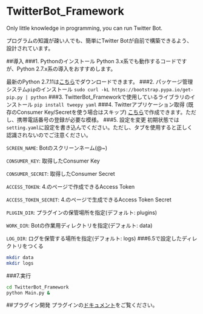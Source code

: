 # TwitterBot_Framework
Only little knowledge in programming, you can run Twitter Bot.

プログラムの知識が疎い人でも、簡単にTwitter Botが自前で構築できるよう、設計されています。

##導入
###1. Pythonのインストール
Python 3.x系でも動作するコードですが、Python 2.7.x系の導入をおすすめします。

最新のPython 2.7.11は[こちら](https://www.python.org/downloads/release/python-2711/)でダウンロードできます。
###2. パッケージ管理システム`pip`のインストール
`sudo curl -kL https://bootstrap.pypa.io/get-pip.py | python`
###3. TwitterBot_Frameworkで使用しているライブラリのインストール
`pip install tweepy yaml`
###4. Twitterアプリケーション取得 (既存のConsumer Key/Secretを使う場合はスキップ)
[こちら](https://apps.twitter.com/app/new)で作成できます。ただし、携帯電話番号の登録が必要な模様。
###5. 設定を変更
初期状態では`setting.yaml`に設定を書き込んでください。ただし、タブを使用すると正しく認識されないのでご注意ください。

`SCREEN_NAME`: Botのスクリーンネーム(@~)

`CONSUMER_KEY`: 取得したConsumer Key

`CONSUMER_SECRET`: 取得したConsumer Secret

`ACCESS_TOKEN`: 4.のページで作成できるAccess Token

`ACCESS_TOKEN_SECRET`: 4.のページで生成できるAccess Token Secret

`PLUGIN_DIR`: プラグインの保管場所を指定(デフォルト: plugins)

`WORK_DIR`: Botの作業用ディレクトリを指定(デフォルト: data)

`LOG_DIR`: ログを保管する場所を指定(デフォルト: logs)
###6.5で設定したディレクトリをつくる
```bash
mkdir data
mkdir logs
```
###7.実行
```bash
cd TwitterBot_Framework
python Main.py &
```

##プラグイン開発
プラグインの[ドキュメント](https://github.com/NephyProject/TwitterBot_Framework/wiki/%E3%83%97%E3%83%A9%E3%82%B0%E3%82%A4%E3%83%B3%E9%96%8B%E7%99%BA)をご覧ください。
